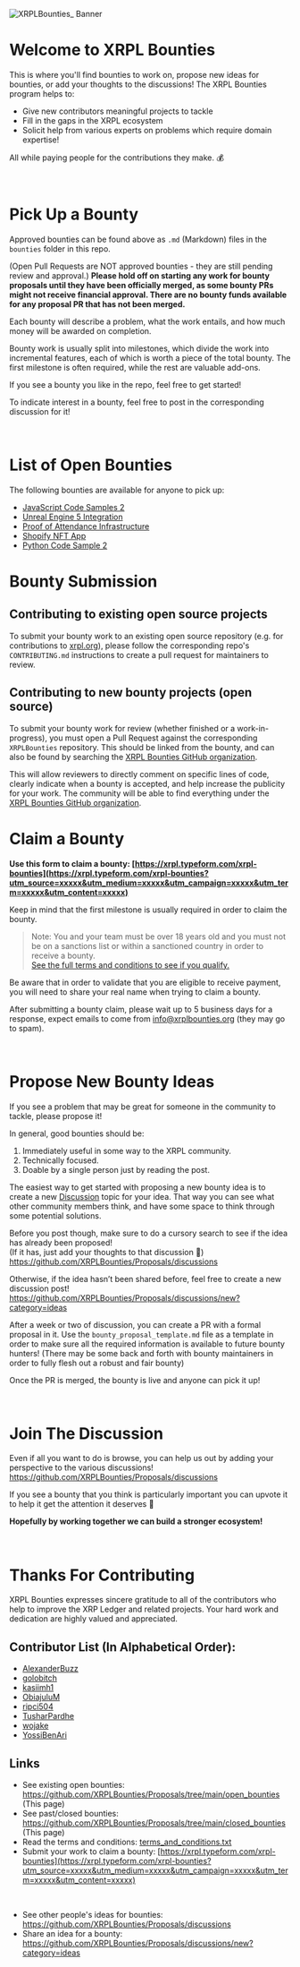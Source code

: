 ![XRPLBounties_ Banner](https://user-images.githubusercontent.com/81505/187058580-15bde16a-18b8-47b4-940f-80401564a99c.png)

# Welcome to XRPL Bounties

This is where you'll find bounties to work on, propose new ideas for bounties, or add your thoughts to the discussions!
The XRPL Bounties program helps to:

- Give new contributors meaningful projects to tackle
- Fill in the gaps in the XRPL ecosystem
- Solicit help from various experts on problems which require domain expertise!

All while paying people for the contributions they make. 💰

<br>

# Pick Up a Bounty

Approved bounties can be found above as `.md` (Markdown) files in the `bounties` folder in this repo.

(Open Pull Requests are NOT approved bounties - they are still pending review and approval.)
**Please hold off on starting any work for bounty proposals until they have been officially merged, as some bounty PRs might not receive financial approval. There are no bounty funds available for any proposal PR that has not been merged.**

Each bounty will describe a problem, what the work entails, and how much money will be awarded on completion.

Bounty work is usually split into milestones, which divide the work into incremental features, each of which is worth a piece of the total bounty. The first milestone is often required, while the rest are valuable add-ons.

If you see a bounty you like in the repo, feel free to get started!

To indicate interest in a bounty, feel free to post in the corresponding discussion for it!

<br>

# List of Open Bounties

The following bounties are available for anyone to pick up:

- [JavaScript Code Samples 2](https://github.com/XRPLBounties/Proposals/blob/main/open_bounties/0077%20JavaScript%20Code%20Samples%202.md)
- [Unreal Engine 5 Integration](https://github.com/XRPLBounties/Proposals/blob/main/open_bounties/0014%20Unreal%20Engine%205%20Integration.md)
- [Proof of Attendance Infrastructure](https://github.com/XRPLBounties/Proposals/blob/main/open_bounties/0019%20Proof%20of%20Attendance%20Infrastructure.md)
- [Shopify NFT App](https://github.com/XRPLBounties/Proposals/blob/main/open_bounties/0052%20Shopify%20NFT%20App.md)
- [Python Code Sample 2](https://github.com/XRPLBounties/Proposals/blob/main/open_bounties/0079%20Python%20Code%20Samples%202.md)
  <br>

# Bounty Submission

## Contributing to existing open source projects

To submit your bounty work to an existing open source repository (e.g. for contributions to [xrpl.org](https://github.com/XRPLF/xrpl-dev-portal)), please follow the corresponding repo's `CONTRIBUTING.md` instructions to create a pull request for maintainers to review.

## Contributing to new bounty projects (open source)

To submit your bounty work for review (whether finished or a work-in-progress), you must open a Pull Request against the corresponding `XRPLBounties` repository. This should be linked from the bounty, and can also be found by searching the [XRPL Bounties GitHub organization](https://github.com/XRPLBounties).

This will allow reviewers to directly comment on specific lines of code, clearly indicate when a bounty is accepted, and help increase the publicity for your work. The community will be able to find everything under the [XRPL Bounties GitHub organization](https://github.com/XRPLBounties).
<br>

# Claim a Bounty

**Use this form to claim a bounty: [https://xrpl.typeform.com/xrpl-bounties](https://xrpl.typeform.com/xrpl-bounties?utm_source=xxxxx&utm_medium=xxxxx&utm_campaign=xxxxx&utm_term=xxxxx&utm_content=xxxxx)**

Keep in mind that the first milestone is usually required in order to claim the bounty.

> Note: You and your team must be over 18 years old and you must not be on a sanctions list or within a sanctioned country in order to receive a bounty. <br>[See the full terms and conditions to see if you qualify.](terms_and_conditions.txt)

Be aware that in order to validate that you are eligible to receive payment, you will need to share your real name when trying to claim a bounty.

After submitting a bounty claim, please wait up to 5 business days for a response, expect emails to come from info@xrplbounties.org (they may go to spam).

<br>

# Propose New Bounty Ideas

If you see a problem that may be great for someone in the community to tackle, please propose it!

In general, good bounties should be:

1. Immediately useful in some way to the XRPL community.
2. Technically focused.
3. Doable by a single person just by reading the post.

The easiest way to get started with proposing a new bounty idea is to create a new [Discussion](https://github.com/XRPLBounties/Proposals/discussions) topic for your idea. That way you can see what other community members think, and have some space to think through some potential solutions.

Before you post though, make sure to do a cursory search to see if the idea has already been proposed! <br>
(If it has, just add your thoughts to that discussion 🙂) <br>
https://github.com/XRPLBounties/Proposals/discussions

Otherwise, if the idea hasn’t been shared before, feel free to create a new discussion post! <br> https://github.com/XRPLBounties/Proposals/discussions/new?category=ideas

After a week or two of discussion, you can create a PR with a formal proposal in it. Use the `bounty_proposal_template.md` file as a template in order to make sure all the required information is available to future bounty hunters! (There may be some back and forth with bounty maintainers in order to fully flesh out a robust and fair bounty)

Once the PR is merged, the bounty is live and anyone can pick it up!

<br>

# Join The Discussion

Even if all you want to do is browse, you can help us out by adding your perspective to the various discussions!
https://github.com/XRPLBounties/Proposals/discussions

If you see a bounty that you think is particularly important you can upvote it to help it get the attention it deserves 🙂

**Hopefully by working together we can build a stronger ecosystem!**

<br>

# Thanks For Contributing

XRPL Bounties expresses sincere gratitude to all of the contributors who help to improve the XRP Ledger and related projects. Your hard work and dedication are highly valued and appreciated.

## Contributor List (In Alphabetical Order):

- [AlexanderBuzz](https://github.com/AlexanderBuzz)
- [golobitch](https://github.com/golobitch)
- [kasiimh1](https://github.com/kasiimh1)
- [ObiajuluM](https://github.com/ObiajuluM)
- [ripci504](https://github.com/ripci504)
- [TusharPardhe](https://github.com/TusharPardhe)
- [wojake](https://github.com/wojake)
- [YossiBenAri](https://github.com/YossiBenAri)

## Links

- See existing open bounties: https://github.com/XRPLBounties/Proposals/tree/main/open_bounties (This page)
- See past/closed bounties: https://github.com/XRPLBounties/Proposals/tree/main/closed_bounties (This page)
- Read the terms and conditions: [terms_and_conditions.txt](terms_and_conditions.txt)
- Submit your work to claim a bounty: [https://xrpl.typeform.com/xrpl-bounties](https://xrpl.typeform.com/xrpl-bounties?utm_source=xxxxx&utm_medium=xxxxx&utm_campaign=xxxxx&utm_term=xxxxx&utm_content=xxxxx)

<br>

- See other people's ideas for bounties: https://github.com/XRPLBounties/Proposals/discussions
- Share an idea for a bounty: https://github.com/XRPLBounties/Proposals/discussions/new?category=ideas

